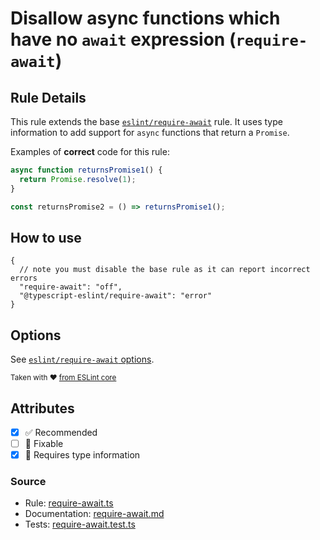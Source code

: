 # Disallow async functions which have no `await` expression (`require-await`)

## Rule Details

This rule extends the base [`eslint/require-await`](https://eslint.org/docs/rules/require-await) rule.
It uses type information to add support for `async` functions that return a `Promise`.

Examples of **correct** code for this rule:

```ts
async function returnsPromise1() {
  return Promise.resolve(1);
}

const returnsPromise2 = () => returnsPromise1();
```

## How to use

```jsonc
{
  // note you must disable the base rule as it can report incorrect errors
  "require-await": "off",
  "@typescript-eslint/require-await": "error"
}
```

## Options

See [`eslint/require-await` options](https://eslint.org/docs/rules/require-await#options).

<sup>

Taken with ❤️ [from ESLint core](https://github.com/eslint/eslint/blob/main/docs/rules/require-await.md)

</sup>

## Attributes

- [x] ✅ Recommended
- [ ] 🔧 Fixable
- [x] 💭 Requires type information

### Source

- Rule: [require-await.ts](https://github.com/typescript-eslint/typescript-eslint/blob/main/packages/eslint-plugin/src/rules/require-await.ts)
- Documentation: [require-await.md](https://github.com/typescript-eslint/typescript-eslint/blob/main/packages/eslint-plugin/docs/rules/require-await.md)
- Tests: [require-await.test.ts](https://github.com/typescript-eslint/typescript-eslint/blob/main/packages/eslint-plugin/tests/rules/require-await.test.ts)
